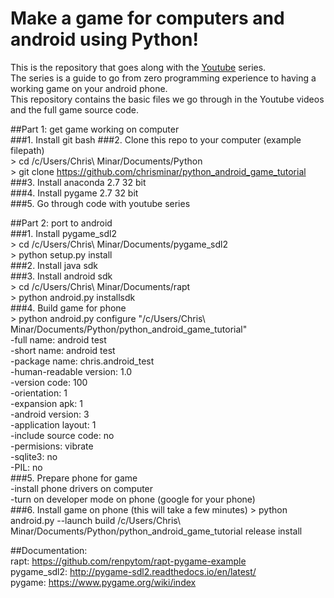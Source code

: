 # Make a game for computers and android using Python!  
This is the repository that goes along with the [Youtube]() series.  
The series is a guide to go from zero programming experience to having a working game on your android phone.  
This repository contains the basic files we go through in the Youtube videos and the full game source code.  

##Part 1: get game working on computer  
###1. Install git bash
###2. Clone this repo to your computer (example filepath)  
	> cd /c/Users/Chris\ Minar/Documents/Python  
	> git clone https://github.com/chrisminar/python_android_game_tutorial  
###3. Install anaconda 2.7 32 bit  
###4. Install pygame 2.7 32 bit  
###5. Go through code with youtube series  

##Part 2: port to android  
###1. Install pygame_sdl2  
	> cd /c/Users/Chris\ Minar/Documents/pygame_sdl2  
	> python setup.py install  
###2. Install java sdk  
###3. Install android sdk  
	> cd /c/Users/Chris\ Minar/Documents/rapt  
	> python android.py installsdk  
###4. Build game for phone  
	> python android.py configure "/c/Users/Chris\ Minar/Documents/Python/python_android_game_tutorial"  
-full name: android test  
-short name: android test  
-package name: chris.android_test  
-human-readable version: 1.0  
-version code: 100  
-orientation: 1  
-expansion apk: 1  
-android version: 3  
-application layout: 1  
-include source code: no  
-permisions: vibrate  
-sqlite3: no  
-PIL: no  
###5. Prepare phone for game  
-install phone drivers on computer  
-turn on developer mode on phone (google for your phone)  
###6. Install game on phone (this will take a few minutes) 
	> python android.py --launch build /c/Users/Chris\ Minar/Documents/Python/python_android_game_tutorial release install  


##Documentation:  
rapt: https://github.com/renpytom/rapt-pygame-example  
pygame_sdl2: http://pygame-sdl2.readthedocs.io/en/latest/  
pygame: https://www.pygame.org/wiki/index  
